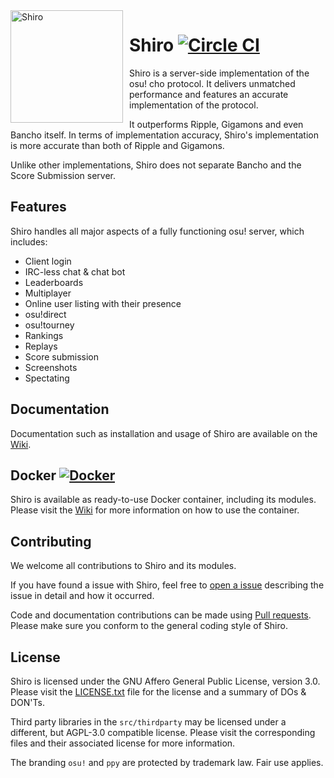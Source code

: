 <img width="180" align="left" style="float: left; margin: 0 10px 0 0;" alt="Shiro" src="https://i.imgur.com/NuDj76W.png">

# Shiro [![Circle CI](https://circleci.com/gh/Marc3842h/shiro/tree/master.svg?style=svg&circle-token=0fa5a9831ee745859ebeda892af66705bb0443b9)][0]

Shiro is a server-side implementation of the osu! cho protocol.
It delivers unmatched performance and features an accurate implementation
of the protocol.

It outperforms Ripple, Gigamons and even Bancho itself.
In terms of implementation accuracy, Shiro's implementation is
more accurate than both of Ripple and Gigamons.

Unlike other implementations, Shiro does not separate
Bancho and the Score Submission server.

## Features

Shiro handles all major aspects of a fully
functioning osu! server, which includes:

* Client login
* IRC-less chat & chat bot
* Leaderboards
* Multiplayer
* Online user listing with their presence
* osu!direct
* osu!tourney
* Rankings
* Replays
* Score submission
* Screenshots
* Spectating

## Documentation

Documentation such as installation and usage of Shiro
are available on the [Wiki][1].

## Docker [![Docker](https://img.shields.io/docker/pulls/marc3842h/shiro.svg?logo=docker)][2]

Shiro is available as ready-to-use Docker container, including its modules.
Please visit the [Wiki][3] for more information on how
to use the container.

## Contributing

We welcome all contributions to Shiro and its modules.

If you have found a issue with Shiro, feel free to [open a issue][4]
describing the issue in detail and how it occurred.

Code and documentation contributions can be made using
[Pull requests][5]. Please make sure you conform to the
general coding style of Shiro.

## License

Shiro is licensed under the GNU Affero General Public License,
version 3.0. Please visit the [LICENSE.txt][6] file for
the license and a summary of DOs & DON'Ts.

Third party libraries in the `src/thirdparty` may be
licensed under a different, but AGPL-3.0 compatible
license. Please visit the corresponding files and their
associated license for more information.

The branding `osu!` and `ppy` are protected by
trademark law. Fair use applies.

[0]: https://circleci.com/gh/Marc3842h/shiro
[1]: https://github.com/Marc3842h/shiro/wiki
[2]: https://hub.docker.com/r/marc3842h/shiro/
[3]: https://github.com/Marc3842h/shiro/wiki/Docker
[4]: https://github.com/Marc3842h/shiro/issues/new
[5]: https://github.com/Marc3842h/shiro/compare
[6]: https://github.com/Marc3842h/shiro/blob/master/LICENSE.txt
